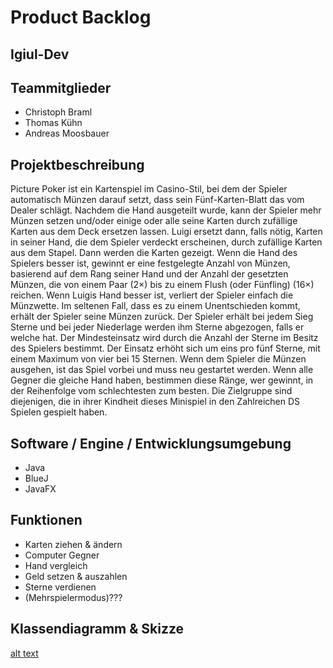 # Product Backlog
## Igiul-Dev

## Teammitglieder
- Christoph Braml
- Thomas Kühn
- Andreas Moosbauer

## Projektbeschreibung
Picture Poker ist ein Kartenspiel im Casino-Stil, bei dem der Spieler automatisch Münzen darauf setzt, dass sein Fünf-Karten-Blatt das vom Dealer schlägt. Nachdem die Hand ausgeteilt wurde, kann der Spieler mehr Münzen setzen und/oder einige oder alle seine Karten durch zufällige Karten aus dem Deck ersetzen lassen. Luigi ersetzt dann, falls nötig, Karten in seiner Hand, die dem Spieler verdeckt erscheinen, durch zufällige Karten aus dem Stapel. Dann werden die Karten gezeigt. Wenn die Hand des Spielers besser ist, gewinnt er eine festgelegte Anzahl von Münzen, basierend auf dem Rang seiner Hand und der Anzahl der gesetzten Münzen, die von einem Paar (2×) bis zu einem Flush (oder Fünfling) (16×) reichen. Wenn Luigis Hand besser ist, verliert der Spieler einfach die Münzwette. Im seltenen Fall, dass es zu einem Unentschieden kommt, erhält der Spieler seine Münzen zurück.
Der Spieler erhält bei jedem Sieg Sterne und bei jeder Niederlage werden ihm Sterne abgezogen, falls er welche hat. Der Mindesteinsatz wird durch die Anzahl der Sterne im Besitz des Spielers bestimmt. Der Einsatz erhöht sich um eins pro fünf Sterne, mit einem Maximum von vier bei 15 Sternen. Wenn dem Spieler die Münzen ausgehen, ist das Spiel vorbei und muss neu gestartet werden.
Wenn alle Gegner die gleiche Hand haben, bestimmen diese Ränge, wer gewinnt, in der Reihenfolge vom schlechtesten zum besten.
Die Zielgruppe sind diejenigen, die in ihrer Kindheit dieses Minispiel in den Zahlreichen DS Spielen gespielt haben.

## Software / Engine / Entwicklungsumgebung
- Java
- BlueJ
- JavaFX

## Funktionen
- Karten ziehen & ändern
- Computer Gegner
- Hand vergleich
- Geld setzen & auszahlen
- Sterne verdienen
- (Mehrspielermodus)???

## Klassendiagramm & Skizze
[alt text](https://github.com/Cat4Gaming/Igiul/blob/c6b0c5e9ad55cc104ce403842d3938f3305bbfe8/Backlog/Screenshot%202023-04-26%20081609.png?raw=true)
